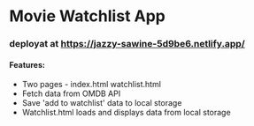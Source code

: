 # Movie Watchlist App
### deployat at https://jazzy-sawine-5d9be6.netlify.app/

#### Features:
* Two pages - index.html watchlist.html
* Fetch data from OMDB API
* Save 'add to watchlist' data to local storage
* Watchlist.html loads and displays data from local storage
